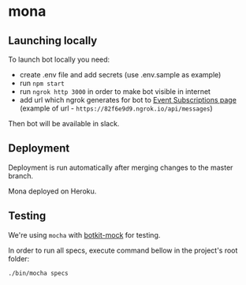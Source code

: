 # mona

## Launching locally

To launch bot locally you need:

- create .env file and add secrets (use .env.sample as example)
- run `npm start`
- run `ngrok http 3000` in order to make bot visible in internet
- add url which ngrok generates for bot to [Event Subscriptions page](https://api.slack.com/apps/AJWCSQ4CU/event-subscriptions?) (example of url - `https://82f6e9d9.ngrok.io/api/messages`)

Then bot will be available in slack.

## Deployment

Deployment is run automatically after merging changes to the master branch.

Mona deployed on Heroku.

## Testing

We're using `mocha` with [botkit-mock](https://github.com/gratifyguy/botkit-mock) for testing.

In order to run all specs, execute command bellow in the project's root folder:

```
./bin/mocha specs
```
